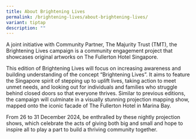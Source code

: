 ```yaml
---
title: About Brightening Lives
permalink: /brightening-lives/about-brightening-lives/
variant: tiptap
description: ""
---
```

<p>A joint initiative with Community Partner, The Majurity Trust (TMT), the
Brightening Lives campaign is a community engagement project that showcases
original artworks on The Fullerton Hotel Singapore.</p>
<p>This edition of Brightening Lives will focus on increasing awareness and
building understanding of the concept “Brightening Lives”. It aims to feature
the Singapore spirit of stepping up to uplift lives, taking action to meet
unmet needs, and looking out for individuals and families who struggle
behind closed doors so that everyone thrives. Similar to previous editions,
the campaign will culminate in a visually stunning projection mapping show,
mapped onto the iconic facade of The Fullerton Hotel in Marina Bay.</p>
<p>From 26 to 31 December 2024, be enthralled by these nightly projection
shows, which celebrate the acts of giving both big and small and hope to
inspire all to play a part to build a thriving community together.</p>
<p></p>